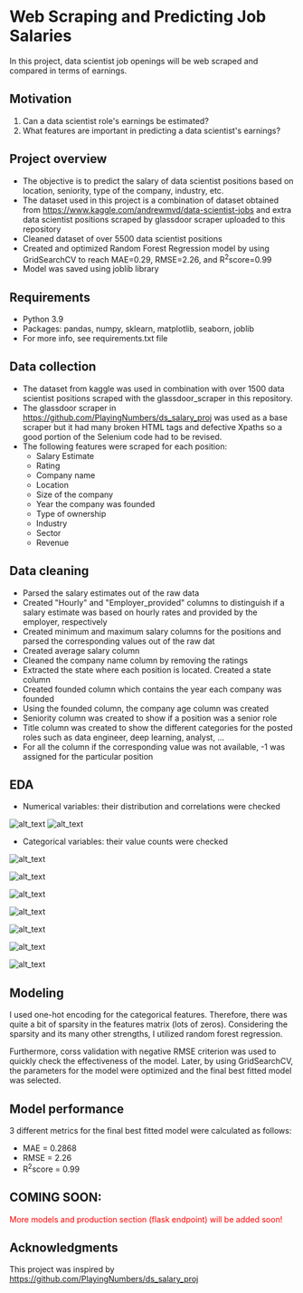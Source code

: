 # Web Scraping and Predicting Job Salaries
In this project, data scientist job openings will be web scraped and compared in terms of earnings.

## Motivation
1. Can a data scientist role's earnings be estimated?
2. What features are important in predicting a data scientist's earnings?

## Project overview
- The objective is to predict the salary of data scientist positions based on location, seniority, type of the company, industry, etc.
- The dataset used in this project is a combination of dataset obtained from https://www.kaggle.com/andrewmvd/data-scientist-jobs and extra data scientist positions scraped by glassdoor scraper uploaded to this repository
- Cleaned dataset of over 5500 data scientist positions
- Created and optimized Random Forest Regression model by using GridSearchCV to reach MAE=0.29, RMSE=2.26, and R<sup>2</sup>score=0.99
- Model was saved using joblib library

## Requirements
- Python 3.9
- Packages: pandas, numpy, sklearn, matplotlib, seaborn, joblib
- For more info, see requirements.txt file

## Data collection
- The dataset from kaggle was used in combination with over 1500 data scientist positions scraped with the glassdoor_scraper in this repository. 
- The glassdoor scraper in https://github.com/PlayingNumbers/ds_salary_proj was used as a base scraper but it had many broken HTML tags and defective Xpaths so a good portion of the Selenium code had to be revised.
- The following features were scraped for each position:
    - Salary Estimate
    - Rating
    - Company name
    - Location
    - Size of the company
    - Year the company was founded
    - Type of ownership
    - Industry
    - Sector
    - Revenue

## Data cleaning
- Parsed the salary estimates out of the raw data
- Created "Hourly" and "Employer_provided" columns to distinguish if a salary estimate was based on hourly rates and provided by the employer, respectively
- Created minimum and maximum salary columns for the positions and parsed the corresponding values out of the raw dat
- Created average salary column
- Cleaned the company name column by removing the ratings
- Extracted the state where each position is located. Created a state column
- Created founded column which contains the year each company was founded
- Using the founded column, the company age column was created
- Seniority column was created to show if a position was a senior role
- Title column was created to show the different categories for the posted roles such as data engineer, deep learning, analyst, ...
- For all the column if the corresponding value was not available, -1 was assigned for the particular position

## EDA
- Numerical variables: their distribution and correlations were checked

![alt_text](https://github.com/amirostad/Web_scraping_jobs/blob/master/plots/1_histograms.png "histograms")
![alt_text](https://github.com/amirostad/Web_scraping_jobs/blob/master/plots/2_correlation_heatmap.png "correlation heatmap")


- Categorical variables: their value counts were checked

![alt_text](https://github.com/amirostad/Web_scraping_jobs/blob/master/plots/3_jobtitles.png "job titles")

![alt_text](https://github.com/amirostad/Web_scraping_jobs/blob/master/plots/4_jobseniority.png "job seniority")

![alt_text](https://github.com/amirostad/Web_scraping_jobs/blob/master/plots/5_industry.png "industry")

![alt_text](https://github.com/amirostad/Web_scraping_jobs/blob/master/plots/6_sector.png "sector")

![alt_text](https://github.com/amirostad/Web_scraping_jobs/blob/master/plots/7_ownership.png "ownership")

![alt_text](https://github.com/amirostad/Web_scraping_jobs/blob/master/plots/8_size.png "size")

![alt_text](https://github.com/amirostad/Web_scraping_jobs/blob/master/plots/9_state.png "state")


## Modeling
I used one-hot encoding for the categorical features. Therefore, there was quite a bit of sparsity in the features matrix (lots of zeros). Considering the sparsity and its many other strengths, I utilized random forest regression.

Furthermore, corss validation with negative RMSE criterion was used to quickly check the effectiveness of the model.
Later, by using GridSearchCV, the parameters for the model were optimized and the final best fitted model was selected.

## Model performance
3 different metrics for the final best fitted model were calculated as follows:
- MAE = 0.2868
- RMSE = 2.26
- R<sup>2</sup>score = 0.99

## COMING SOON:
<span style="color:red">More models and production section (flask endpoint) will be added soon!</span>

## Acknowledgments
This project was inspired by https://github.com/PlayingNumbers/ds_salary_proj
